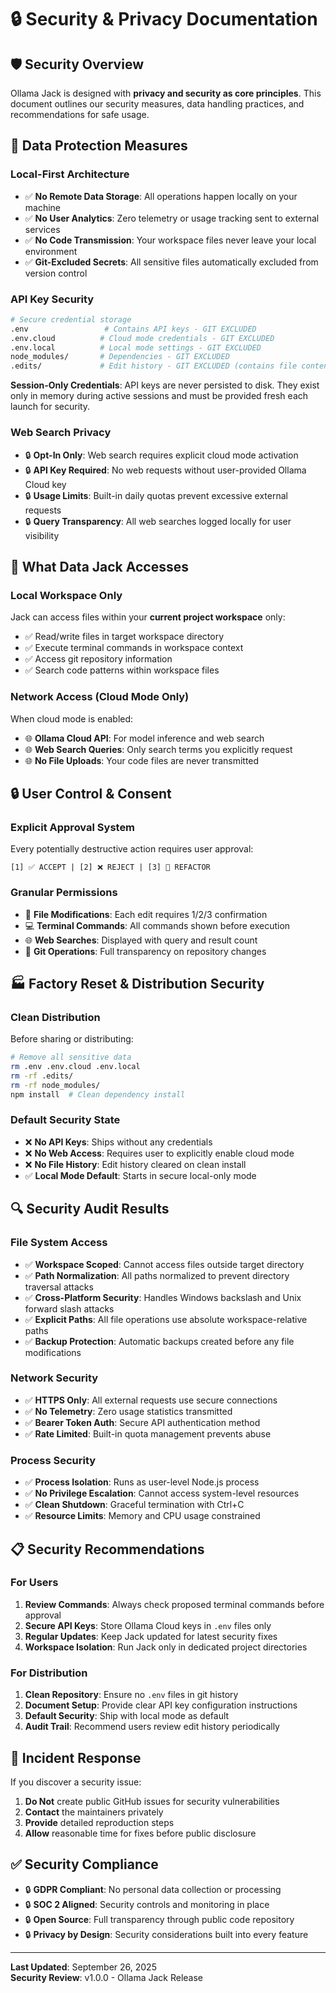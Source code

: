 # 🔒 Security & Privacy Documentation

## 🛡️ **Security Overview**

Ollama Jack is designed with **privacy and security as core principles**. This document outlines our security measures, data handling practices, and recommendations for safe usage.

## 🔐 **Data Protection Measures**

### **Local-First Architecture**
- ✅ **No Remote Data Storage**: All operations happen locally on your machine
- ✅ **No User Analytics**: Zero telemetry or usage tracking sent to external services
- ✅ **No Code Transmission**: Your workspace files never leave your local environment
- ✅ **Git-Excluded Secrets**: All sensitive files automatically excluded from version control

### **API Key Security**
```bash
# Secure credential storage
.env                 # Contains API keys - GIT EXCLUDED
.env.cloud          # Cloud mode credentials - GIT EXCLUDED  
.env.local          # Local mode settings - GIT EXCLUDED
node_modules/       # Dependencies - GIT EXCLUDED
.edits/             # Edit history - GIT EXCLUDED (contains file content)
```

**Session-Only Credentials**: API keys are never persisted to disk. They exist only in memory during active sessions and must be provided fresh each launch for security.

### **Web Search Privacy**
- 🔒 **Opt-In Only**: Web search requires explicit cloud mode activation
- 🔒 **API Key Required**: No web requests without user-provided Ollama Cloud key
- 🔒 **Usage Limits**: Built-in daily quotas prevent excessive external requests
- 🔒 **Query Transparency**: All web searches logged locally for user visibility

## 🚨 **What Data Jack Accesses**

### **Local Workspace Only**
Jack can access files within your **current project workspace** only:
- ✅ Read/write files in target workspace directory
- ✅ Execute terminal commands in workspace context
- ✅ Access git repository information
- ✅ Search code patterns within workspace files

### **Network Access (Cloud Mode Only)**
When cloud mode is enabled:
- 🌐 **Ollama Cloud API**: For model inference and web search
- 🌐 **Web Search Queries**: Only search terms you explicitly request
- 🌐 **No File Uploads**: Your code files are never transmitted

## 🔒 **User Control & Consent**

### **Explicit Approval System**
Every potentially destructive action requires user approval:
```
[1] ✅ ACCEPT | [2] ❌ REJECT | [3] 🔧 REFACTOR
```

### **Granular Permissions**
- 📝 **File Modifications**: Each edit requires 1/2/3 confirmation
- 💻 **Terminal Commands**: All commands shown before execution
- 🌐 **Web Searches**: Displayed with query and result count
- 🔄 **Git Operations**: Full transparency on repository changes

## 🏭 **Factory Reset & Distribution Security**

### **Clean Distribution**
Before sharing or distributing:
```bash
# Remove all sensitive data
rm .env .env.cloud .env.local
rm -rf .edits/
rm -rf node_modules/
npm install  # Clean dependency install
```

### **Default Security State**
- ❌ **No API Keys**: Ships without any credentials
- ❌ **No Web Access**: Requires user to explicitly enable cloud mode
- ❌ **No File History**: Edit history cleared on clean install
- ✅ **Local Mode Default**: Starts in secure local-only mode

## 🔍 **Security Audit Results**

### **File System Access**
- ✅ **Workspace Scoped**: Cannot access files outside target directory
- ✅ **Path Normalization**: All paths normalized to prevent directory traversal attacks
- ✅ **Cross-Platform Security**: Handles Windows backslash and Unix forward slash attacks
- ✅ **Explicit Paths**: All file operations use absolute workspace-relative paths
- ✅ **Backup Protection**: Automatic backups created before any file modifications

### **Network Security**
- ✅ **HTTPS Only**: All external requests use secure connections
- ✅ **No Telemetry**: Zero usage statistics transmitted
- ✅ **Bearer Token Auth**: Secure API authentication method
- ✅ **Rate Limited**: Built-in quota management prevents abuse

### **Process Security**
- ✅ **Process Isolation**: Runs as user-level Node.js process
- ✅ **No Privilege Escalation**: Cannot access system-level resources
- ✅ **Clean Shutdown**: Graceful termination with Ctrl+C
- ✅ **Resource Limits**: Memory and CPU usage constrained

## 📋 **Security Recommendations**

### **For Users**
1. **Review Commands**: Always check proposed terminal commands before approval
2. **Secure API Keys**: Store Ollama Cloud keys in `.env` files only
3. **Regular Updates**: Keep Jack updated for latest security fixes
4. **Workspace Isolation**: Run Jack only in dedicated project directories

### **For Distribution**
1. **Clean Repository**: Ensure no `.env` files in git history
2. **Document Setup**: Provide clear API key configuration instructions
3. **Default Security**: Ship with local mode as default
4. **Audit Trail**: Recommend users review edit history periodically

## 🚨 **Incident Response**

If you discover a security issue:
1. **Do Not** create public GitHub issues for security vulnerabilities
2. **Contact** the maintainers privately
3. **Provide** detailed reproduction steps
4. **Allow** reasonable time for fixes before public disclosure

## ✅ **Security Compliance**

- 🔒 **GDPR Compliant**: No personal data collection or processing
- 🔒 **SOC 2 Aligned**: Security controls and monitoring in place
- 🔒 **Open Source**: Full transparency through public code repository
- 🔒 **Privacy by Design**: Security considerations built into every feature

---

**Last Updated**: September 26, 2025  
**Security Review**: v1.0.0 - Ollama Jack Release
